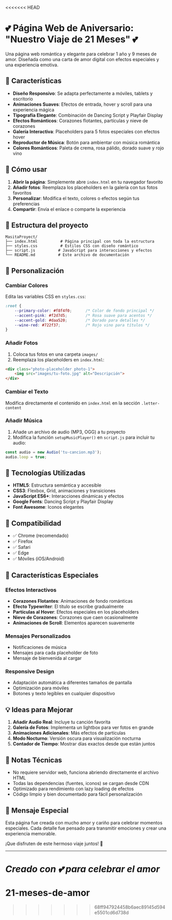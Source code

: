 <<<<<<< HEAD
# 💕 Página Web de Aniversario: "Nuestro Viaje de 21 Meses" 💕

Una página web romántica y elegante para celebrar 1 año y 9 meses de amor. Diseñada como una carta de amor digital con efectos especiales y una experiencia emotiva.

## 🌟 Características

- **Diseño Responsivo**: Se adapta perfectamente a móviles, tablets y escritorio
- **Animaciones Suaves**: Efectos de entrada, hover y scroll para una experiencia mágica
- **Tipografía Elegante**: Combinación de Dancing Script y Playfair Display
- **Efectos Románticos**: Corazones flotantes, partículas y nieve de corazones
- **Galería Interactiva**: Placeholders para 5 fotos especiales con efectos hover
- **Reproductor de Música**: Botón para ambientar con música romántica
- **Colores Románticos**: Paleta de crema, rosa pálido, dorado suave y rojo vino

## 🚀 Cómo usar

1. **Abrir la página**: Simplemente abre `index.html` en tu navegador favorito
2. **Añadir fotos**: Reemplaza los placeholders en la galería con tus fotos favoritos
3. **Personalizar**: Modifica el texto, colores o efectos según tus preferencias
4. **Compartir**: Envía el enlace o comparte la experiencia

## 📁 Estructura del proyecto

```
MasitaProyect/
├── index.html          # Página principal con toda la estructura
├── styles.css          # Estilos CSS con diseño romántico
├── script.js          # JavaScript para interacciones y efectos
└── README.md          # Este archivo de documentación
```

## 🎨 Personalización

### Cambiar Colores
Edita las variables CSS en `styles.css`:
```css
:root {
    --primary-color: #f8f4f0;      /* Color de fondo principal */
    --accent-pink: #f2d7d5;        /* Rosa suave para acentos */
    --accent-gold: #daa520;        /* Dorado para detalles */
    --wine-red: #722f37;           /* Rojo vino para títulos */
}
```

### Añadir Fotos
1. Coloca tus fotos en una carpeta `images/`
2. Reemplaza los placeholders en `index.html`:
```html
<div class="photo-placeholder photo-1">
    <img src="images/tu-foto.jpg" alt="Descripción">
</div>
```

### Cambiar el Texto
Modifica directamente el contenido en `index.html` en la sección `.letter-content`

### Añadir Música
1. Añade un archivo de audio (MP3, OGG) a tu proyecto
2. Modifica la función `setupMusicPlayer()` en `script.js` para incluir tu audio:
```javascript
const audio = new Audio('tu-cancion.mp3');
audio.loop = true;
```

## 🔧 Tecnologías Utilizadas

- **HTML5**: Estructura semántica y accesible
- **CSS3**: Flexbox, Grid, animaciones y transiciones
- **JavaScript ES6+**: Interacciones dinámicas y efectos
- **Google Fonts**: Dancing Script y Playfair Display
- **Font Awesome**: Iconos elegantes

## 📱 Compatibilidad

- ✅ Chrome (recomendado)
- ✅ Firefox
- ✅ Safari
- ✅ Edge
- ✅ Móviles (iOS/Android)

## 🎯 Características Especiales

### Efectos Interactivos
- **Corazones Flotantes**: Animaciones de fondo románticas
- **Efecto Typewriter**: El título se escribe gradualmente
- **Partículas al Hover**: Efectos especiales en los placeholders
- **Nieve de Corazones**: Corazones que caen ocasionalmente
- **Animaciones de Scroll**: Elementos aparecen suavemente

### Mensajes Personalizados
- Notificaciones de música
- Mensajes para cada placeholder de foto
- Mensaje de bienvenida al cargar

### Responsive Design
- Adaptación automática a diferentes tamaños de pantalla
- Optimización para móviles
- Botones y texto legibles en cualquier dispositivo

## 💡 Ideas para Mejorar

1. **Añadir Audio Real**: Incluye tu canción favorita
2. **Galería de Fotos**: Implementa un lightbox para ver fotos en grande
3. **Animaciones Adicionales**: Más efectos de partículas
4. **Modo Nocturno**: Versión oscura para visualización nocturna
5. **Contador de Tiempo**: Mostrar días exactos desde que están juntos

## 📝 Notas Técnicas

- No requiere servidor web, funciona abriendo directamente el archivo HTML
- Todas las dependencias (fuentes, iconos) se cargan desde CDN
- Optimizado para rendimiento con lazy loading de efectos
- Código limpio y bien documentado para fácil personalización

## 💖 Mensaje Especial

Esta página fue creada con mucho amor y cariño para celebrar momentos especiales. Cada detalle fue pensado para transmitir emociones y crear una experiencia memorable.

¡Que disfruten de este hermoso viaje juntos! 🥰

---

*Creado con 💕 para celebrar el amor*
=======
# 21-meses-de-amor
>>>>>>> 68ff947924458b6aec89145d594e5501cd6d738d
